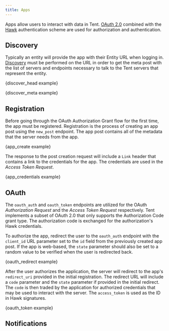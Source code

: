 ```yaml
---
title: Apps
---
```


Apps allow users to interact with data in Tent. [OAuth
2.0](https://tools.ietf.org/html/rfc6749) combined with the
[Hawk](https://github.com/hueniverse/hawk) authentication scheme are used for
authorization and authentication.

## Discovery

Typically an entity will provide the app with their Entity URL when logging in.
[Discovery](/docs/servers-entities#discovery) must be performed on the URL in
order to get the meta post with the list of servers and endpoints necessary to
talk to the Tent servers that represent the entity.

{discover_head example}

{discover_meta example}

## Registration

Before going through the OAuth Authorization Grant flow for the first time, the
app must be registered. Registration is the process of creating an app post
using the `new_post` endpoint. The app post contains all of the metadata that
the server needs from the app.

{app_create example}

The response to the post creation request will include a `Link` header that
contains a link to the credentials for the app. The credentials are used in the
*Access Token Request*.

{app_credentials example}

## OAuth

The `oauth_auth` and `oauth_token` endpoints are utilized for the OAuth
*Authorization Request* and the *Access Token Request* respectively. Tent
implements a subset of OAuth 2.0 that only supports the Authorization Code grant
type. The authorization code is exchanged for the authorization's Hawk
credentials.

To authorize the app, redirect the user to the `oauth_auth` endpoint with the
`client_id` URL parameter set to the `id` field from the previously created app
post. If the app is web-based, the `state` parameter should also be set to
a random value to be verified when the user is redirected back.

{oauth_redirect example}

After the user authorizes the application, the server will redirect to the app's
`redirect_uri` provided in the initial registration. The redirect URL will
include a `code` parameter and the `state` parameter if provided in the initial
redirect. The `code` is then traded by the application for authorized
credentials that may be used to interact with the server. The `access_token` is
used as the ID in Hawk signatures.

{oauth_token example}

## Notifications
